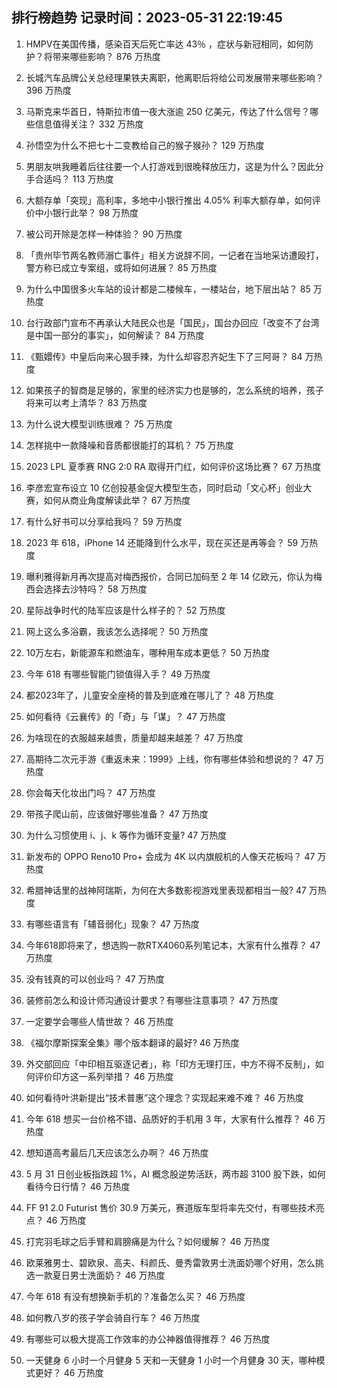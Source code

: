
## 排行榜趋势 记录时间：2023-05-31 22:19:45
  
  1. HMPV在美国传播，感染百天后死亡率达 43％ ，症状与新冠相同，如何防护？将带来哪些影响？ 876 万热度
    
  2. 长城汽车品牌公关总经理果铁夫离职，他离职后将给公司发展带来哪些影响？ 396 万热度
    
  3. 马斯克来华首日，特斯拉市值一夜大涨逾 250 亿美元，传达了什么信号？哪些信息值得关注？ 332 万热度
    
  4. 孙悟空为什么不把七十二变教给自己的猴子猴孙？ 129 万热度
    
  5. 男朋友哄我睡着后往往要一个人打游戏到很晚释放压力，这是为什么？因此分手合适吗？ 113 万热度
    
  6. 大额存单「突现」高利率，多地中小银行推出 4.05% 利率大额存单，如何评价中小银行此举？ 98 万热度
    
  7. 被公司开除是怎样一种体验？ 90 万热度
    
  8. 「贵州毕节两名教师溺亡事件」相关方说辞不同，一记者在当地采访遭殴打，警方称已成立专案组，或将如何进展？ 85 万热度
    
  9. 为什么中国很多火车站的设计都是二楼候车，一楼站台，地下层出站？ 85 万热度
    
  10. 台行政部门宣布不再承认大陆民众也是「国民」，国台办回应「改变不了台湾是中国一部分的事实」，如何解读？ 84 万热度
    
  11. 《甄嬛传》中皇后向来心狠手辣，为什么却容忍齐妃生下了三阿哥？ 84 万热度
    
  12. 如果孩子的智商是足够的，家里的经济实力也是够的，怎么系统的培养，孩子将来可以考上清华？ 83 万热度
    
  13. 为什么说大模型训练很难？ 75 万热度
    
  14. 怎样挑中一款降噪和音质都很能打的耳机？ 75 万热度
    
  15. 2023 LPL 夏季赛 RNG 2:0 RA 取得开门红，如何评价这场比赛？ 67 万热度
    
  16. 李彦宏宣布设立 10 亿创投基金促大模型生态，同时启动「文心杯」创业大赛，如何从商业角度解读此举？ 67 万热度
    
  17. 有什么好书可以分享给我吗？ 59 万热度
    
  18. 2023 年 618，iPhone 14 还能降到什么水平，现在买还是再等会？ 59 万热度
    
  19. 曝利雅得新月再次提高对梅西报价，合同已加码至 2 年 14 亿欧元，你认为梅西会选择去沙特吗？ 58 万热度
    
  20. 星际战争时代的陆军应该是什么样子的？ 52 万热度
    
  21. 网上这么多浴霸，我该怎么选择呢？ 50 万热度
    
  22. 10万左右，新能源车和燃油车，哪种用车成本更低？ 50 万热度
    
  23. 今年 618 有哪些智能门锁值得入手？ 49 万热度
    
  24. 都2023年了，儿童安全座椅的普及到底难在哪儿了？ 48 万热度
    
  25. 如何看待《云襄传》的「奇」与「谋」？ 47 万热度
    
  26. 为啥现在的衣服越来越贵，质量却越来越差？ 47 万热度
    
  27. 高期待二次元手游《重返未来：1999》上线，你有哪些体验和想说的？ 47 万热度
    
  28. 你会每天化妆出门吗？ 47 万热度
    
  29. 带孩子爬山前，应该做好哪些准备？ 47 万热度
    
  30. 为什么习惯使用 i、j、k 等作为循环变量? 47 万热度
    
  31. 新发布的 OPPO Reno10 Pro+ 会成为 4K 以内旗舰机的人像天花板吗？ 47 万热度
    
  32. 希腊神话里的战神阿瑞斯，为何在大多数影视游戏里表现都相当一般? 47 万热度
    
  33. 有哪些语言有「辅音弱化」现象？ 47 万热度
    
  34. 今年618即将来了，想选购一款RTX4060系列笔记本，大家有什么推荐？ 47 万热度
    
  35. 没有钱真的可以创业吗？ 47 万热度
    
  36. 装修前怎么和设计师沟通设计要求？有哪些注意事项？ 47 万热度
    
  37. 一定要学会哪些人情世故？ 46 万热度
    
  38. 《福尔摩斯探案全集》哪个版本翻译的最好? 46 万热度
    
  39. 外交部回应「中印相互驱逐记者」，称「印方无理打压，中方不得不反制」，如何评价印方这一系列举措？ 46 万热度
    
  40. 如何看待叶洪新提出“技术普惠”这个理念？实现起来难不难？ 46 万热度
    
  41. 今年 618 想买一台价格不错、品质好的手机用 3 年，大家有什么推荐？ 46 万热度
    
  42. 想知道高考最后几天应该怎么办啊？ 46 万热度
    
  43. 5 月 31 日创业板指跌超 1%，AI 概念股逆势活跃，两市超 3100 股下跌，如何看待今日行情？ 46 万热度
    
  44. FF 91 2.0 Futurist 售价 30.9 万美元，赛道版车型将率先交付，有哪些技术亮点？ 46 万热度
    
  45. 打完羽毛球之后手臂和肩膀痛是为什么？如何缓解？ 46 万热度
    
  46. 欧莱雅男士、碧欧泉、高夫、科颜氏、曼秀雷敦男士洗面奶哪个好用，怎么挑选一款夏日男士洗面奶？ 46 万热度
    
  47. 今年 618 有没有想换新手机的？准备怎么买？ 46 万热度
    
  48. 如何教八岁的孩子学会骑自行车？ 46 万热度
    
  49. 有哪些可以极大提高工作效率的办公神器值得推荐？ 46 万热度
    
  50. 一天健身 6 小时一个月健身 5 天和一天健身 1 小时一个月健身 30 天，哪种模式更好？ 46 万热度
    